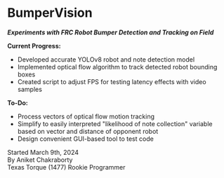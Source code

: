 # BumperVision
***Experiments with FRC Robot Bumper Detection and Tracking on Field***

**Current Progress:**
- Developed accurate YOLOv8 robot and note detection model
- Implemented optical flow algorithm to track detected robot bounding boxes
- Created script to adjust FPS for testing latency effects with video samples

**To-Do:**
- Process vectors of optical flow motion tracking
- Simplify to easily interpreted "likelihood of note collection" variable based on vector and distance of opponent robot
- Design convenient GUI-based tool to test code

Started March 9th, 2024  
By Aniket Chakraborty  
Texas Torque (1477) Rookie Programmer

